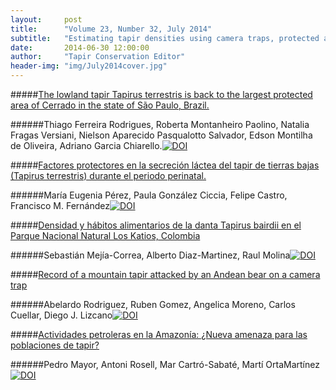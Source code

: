 ```yaml
---
layout:     post
title:      "Volume 23, Number 32, July 2014"
subtitle:   "Estimating tapir densities using camera traps, protected areas in Brazil for the lowland tapir, dietary habits of the Baird's tapirs in Colombia, and much more."
date:       2014-06-30 12:00:00
author:     "Tapir Conservation Editor"
header-img: "img/July2014cover.jpg"
---
```


#####[The lowland tapir Tapirus terrestris is back to the largest protected area of Cerrado in the state of São Paulo, Brazil.](http://dx.doi.org/10.5281/zenodo.23411 "Link soon")

######Thiago Ferreira Rodrigues, Roberta Montanheiro Paolino, Natalia Fragas Versiani, Nielson Aparecido Pasqualotto Salvador, Edson Montilha de Oliveira, Adriano Garcia Chiarello.[![DOI](https://zenodo.org/badge/doi/10.5281/zenodo.23411.svg)](http://dx.doi.org/10.5281/zenodo.23411)
<p> </p>


#####[Factores protectores en la secreción láctea del tapir de tierras bajas (Tapirus terrestris) durante el periodo perinatal.](http://dx.doi.org/10.5281/zenodo.23411 "Link soon")

######María Eugenia Pérez, Paula González Ciccia, Felipe Castro, Francisco M. Fernández[![DOI](https://zenodo.org/badge/doi/10.5281/zenodo.22648.svg)](http://dx.doi.org/10.5281/zenodo.22648)
<p> </p>



#####[Densidad y hábitos alimentarios de la danta Tapirus bairdii en el Parque Nacional Natural Los Katios, Colombia](http://dx.doi.org/10.5281/zenodo.22642 "Click for more details")

######Sebastián Mejía-Correa, Alberto Diaz-Martinez, Raul Molina[![DOI](https://zenodo.org/badge/doi/10.5281/zenodo.22642.svg)](http://dx.doi.org/10.5281/zenodo.22642)
<p> </p>



#####[Record of a mountain tapir attacked by an Andean bear on a camera trap](http://dx.doi.org/10.5281/zenodo.23408 "Click for more details")

######Abelardo Rodriguez, Ruben Gomez, Angelica Moreno, Carlos Cuellar, Diego J. Lizcano[![DOI](https://zenodo.org/badge/doi/10.5281/zenodo.23408.svg)](http://dx.doi.org/10.5281/zenodo.23408)
<p> </p>



#####[Actividades petroleras en la Amazonía: ¿Nueva amenaza para las poblaciones de tapir?](http://dx.doi.org/10.5281/zenodo.23415 "Click for more details")

######Pedro Mayor, Antoni Rosell, Mar Cartró-Sabaté, Martí OrtaMartínez[![DOI](https://zenodo.org/badge/doi/10.5281/zenodo.23415.svg)](http://dx.doi.org/10.5281/zenodo.23415)
<p> </p>





